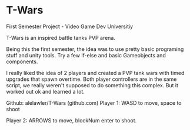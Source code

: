 # T-Wars
First Semester Project - Video Game Dev Universitiy

T-Wars is an inspired battle tanks PVP arena.

Being this the first semester, the idea was to use pretty basic programing stuff and unity tools. Try a few if-else and basic Gameobjects and components. 

I really liked the idea of 2 players and created a PVP tank wars with timed upgrades that spawn overtime. Both player controllers are in the same script, we really weren't supposed to do something this complex. But it worked out ok and learned a lot.

Github: alelawler/T-Wars (github.com)​
Player 1: WASD to move, space to shoot

Player 2: ARROWS to move, blockNum enter to shoot.

 
